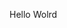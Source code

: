 Hello Wolrd









































































































































































































































































































































































































































































































































































































































































































































































































































































































































































































































































































































































































































































































































































































































































































































































































































































































































































































































































































































































































































































































































































































































































































































































































































































